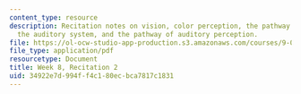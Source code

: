 ```yaml
---
content_type: resource
description: Recitation notes on vision, color perception, the pathway of visual perception,
  the auditory system, and the pathway of auditory perception.
file: https://ol-ocw-studio-app-production.s3.amazonaws.com/courses/9-01-introduction-to-neuroscience-fall-2007/34922e7d994ff4c180ecbca7817c1831_wk08_9_01_r05.pdf
file_type: application/pdf
resourcetype: Document
title: Week 8, Recitation 2
uid: 34922e7d-994f-f4c1-80ec-bca7817c1831
---
```

